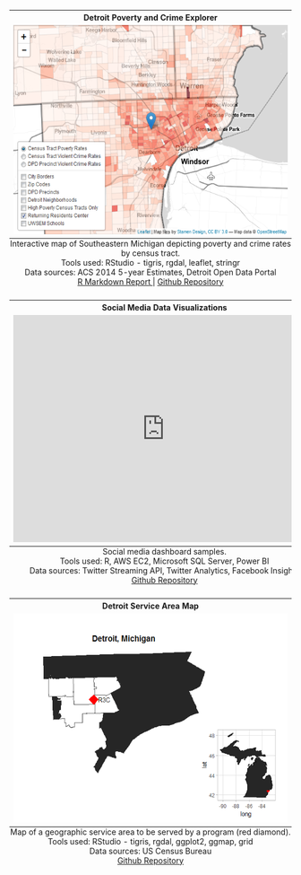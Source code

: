 
<table width="75%" border="0">

<th> Detroit Poverty and Crime Explorer </th>

<tr>
<td>
<a href="http://rpubs.com/sarahschmidt/268691"><img src="https://github.com/saraheschmidt/saraheschmidt.github.io/blob/master/Map.png?raw=true" width="540" height="373.5" />

<caption align="bottom">Interactive map of Southeastern Michigan depicting poverty and crime rates by census tract. 
<br>
Tools used: RStudio - tigris, rgdal, leaflet, stringr
<br> 
Data sources: ACS 2014 5-year Estimates, Detroit Open Data Portal
<br> 
<a href="http://rpubs.com/sarahschmidt/268723"> R Markdown Report </a> | <a href="https://github.com/saraheschmidt/Detroit-Crime-and-Poverty-Map"> Github Repository </a></caption>

<table width="75%" border="0">

<th> Social Media Data Visualizations </th>

<tr>

<td>
<iframe width="540" height="405" src="https://app.powerbi.com/view?r=eyJrIjoiZDM0ZjQ2NjQtNmRlNy00NDJiLWJlZDItMjJkMjBlNjQ0NDdmIiwidCI6ImIxNTJkZTI1LTYxZDMtNDlhMi1hMmY4LTczMWQ2ZTgxNDAyOSIsImMiOjN9" frameborder="0" allowFullScreen="true"></iframe>


<caption align="bottom">Social media dashboard samples.
<br> 
Tools used: R, AWS EC2, Microsoft SQL Server, Power BI
<br>
Data sources: Twitter Streaming API, Twitter Analytics, Facebook Insights
<br>
<a href="https://github.com/saraheschmidt/Social-Media"> Github Repository </a></caption>

<table width="75%" border="0">

<th>Detroit Service Area Map</th>

<tr>

<td>

<img src="https://github.com/saraheschmidt/Detroit-Crime-and-Poverty-Map/blob/master/Figures/Geo_Area_Plot.png?raw=true" width="540" height="373.5" />

<caption align="bottom">Map of a geographic service area to be served by a program (red diamond).
<br> 
Tools used: RStudio - tigris, rgdal, ggplot2, ggmap, grid
<br>
Data sources: US Census Bureau
<br>
<a href="https://github.com/saraheschmidt/Detroit-Crime-and-Poverty-Map"> Github Repository </a></caption>

